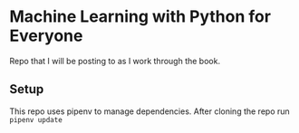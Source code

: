 # Machine Learning with Python for Everyone

Repo that I will be posting to as I work through the book.

## Setup

This repo uses pipenv to manage dependencies. After cloning the repo run `pipenv update`
